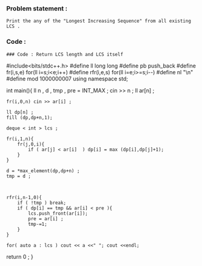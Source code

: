 ### Problem statement : 
```
Print the any of the "Longest Increasing Sequence" from all existing LCS .
```

### Code : 

```
### Code : Return LCS length and LCS itself 

```
#include<bits/stdc++.h>
#define ll long long
#define pb push_back
#define fr(i,s,e) for(ll i=s;i<e;i++)
#define rfr(i,e,s) for(ll i=e;i>=s;i--)
#define nl  "\n"
#define mod 1000000007
using namespace std;


int main(){
    ll n , d , tmp  , pre = INT_MAX ;
    cin >> n ;
    ll ar[n] ;

    fr(i,0,n) cin >> ar[i] ;

    ll dp[n] ;
    fill (dp,dp+n,1);

    deque < int > lcs ;

    fr(i,1,n){
        fr(j,0,i){
            if ( ar[j] < ar[i]  ) dp[i] = max (dp[i],dp[j]+1);
        }
    }

    d = *max_element(dp,dp+n) ;
    tmp = d ;



    rfr(i,n-1,0){
        if ( !tmp ) break;
        if ( dp[i] == tmp && ar[i] < pre ){
            lcs.push_front(ar[i]);
            pre = ar[i] ;
            tmp-=1;
        }
    }

    for( auto a : lcs ) cout << a <<" "; cout <<endl;

return 0 ;
}




```



```
